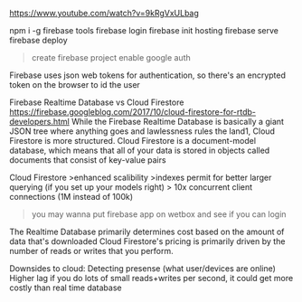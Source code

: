 https://www.youtube.com/watch?v=9kRgVxULbag

npm i -g firebase tools
firebase login 
firebase init hosting
firebase serve
firebase deploy 

>create firebase project 
>enable google auth

Firebase uses json web tokens for authentication,
so there's an encrypted token on the browser to id the user 


Firebase Realtime Database vs Cloud Firestore
https://firebase.googleblog.com/2017/10/cloud-firestore-for-rtdb-developers.html
While the Firebase Realtime Database is basically a giant JSON tree where anything goes and lawlessness rules the land1, Cloud Firestore is more structured. Cloud Firestore is a document-model database, which means that all of your data is stored in objects called documents that consist of key-value pairs

Cloud Firestore 
	>enhanced scalibility 
	>indexes permit for better larger querying (if you set up your models right)
	> 10x concurrent client connections (1M instead of 100k)

> you may wanna put firebase app on wetbox and see if you can login

The Realtime Database primarily determines cost based on the amount of data that's downloaded
Cloud Firestore's pricing is primarily driven by the number of reads or writes that you perform.

Downsides to cloud:
	Detecting presense (what user/devices are online)
	Higher lag 
	if you do lots of small reads+writes per second, it could get more costly than real time database 

